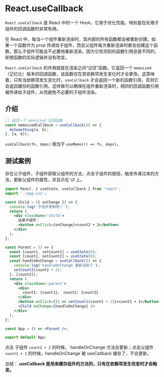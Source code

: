 # React.useCallback

`React.useCallback` 是 React 中的一个 Hook，它用于优化性能，特别是在处理子组件的回调函数时非常有用。

在 React 中，每当一个组件重新渲染时，其内部的所有函数都会被重新创建。如果一个函数作为 prop 传递给子组件，而且父组件每次重新渲染时都会创建这个函数，那么子组件可能会不必要地重新渲染，因为它检测到的函数引用总是不同的，即使函数的实际逻辑并没有改变。

`React.useCallback` 的作用就是在渲染之间“记住”函数。它返回一个 `memoized`（记忆化）版本的回调函数，该函数仅在其依赖项发生变化时才会更改。这意味着，只有当依赖项发生变化时，`useCallback` 才会返回一个新的函数引用，否则它会返回缓存的函数引用。这样做可以确保在组件重新渲染时，相同的回调函数引用被传递给子组件，从而避免不必要的子组件渲染。

## 介绍

```js
// 返回一个 memoized 回调函数
const memoizedCallback = useCallback(() => {
  doSomething(a, b);
}, [a, b]);
```

`useCallback(fn, deps)` 相当于 `useMemo(() => fn, deps)`。

## 测试案例

存在父子组件，子组件获取父组件的方法，点击子组件的按钮，触发传递过来的方法，更新父组件的属性，并显示在 UI 上。

```jsx
import React, { useState, useCallback } from 'react';
import './app.css';

const Child = ({ onChange }) => {
  console.log('子组件更新啦！');
  return (
    <div className='child'>
      这是子组件：
      <button onClick={onChange}>count2 + 2</button>
    </div>
  );
};

const Parent = () => {
  const [count1, setCount1] = useState(0);
  const [count2, setCount2] = useState(0);
  const handleOnChange = useCallback(() => {
    console.log('handleOnChange 重新渲染了');
    setCount2(count2 + 2);
  }, [count2]);
  return (
    <div className='parent'>
      <div>
        count1: {count1}， count2: {count2}
      </div>
      <button onClick={() => setCount1(count1 + 1)}>count1 + 1</button>
      <Child onChange={handleOnChange} />
    </div>
  );
};

const App = () => <Parent />;

export default App;
```

点击 子组件 `count2 + 2` 的时候， handleOnChange 方法会更新；点击父组件 `count1 + 1` 的时候，handleOnChange 被 useCallback 缓存了，不会更新。

总结： **useCallback 是用来缓存组件的方法的，只有在依赖项发生改变时才会触发。**

